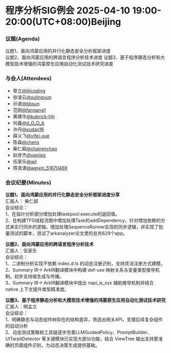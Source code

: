 # 程序分析SIG例会 2025-04-10 19:00-20:00(UTC+08:00)Beijing
### 议题(Agenda)
议题1、面向鸿蒙应用的并行化静态安全分析框架进度  
议题2、面向鸿蒙应用的跨语言程序分析技术进度
议题3、基于程序静态分析和大模型技术增强的鸿蒙原生应用自动化测试技术研究进度  

### 与会人(Attendees)
- 黎立[@lilicoding](https://gitcode.com/lilicoding)
- 徐凌云[@xulingyun](https://gitcode.com/muya318)
- 孙波[@bbsun](https://gitcode.com/bbsun)
- 范刚[@fangang1](https://gitcode.com/fangang1)
- 黄建华[@kubrick-hjh](https://gitcode.com/kubrick-hjh)
- 何鑫[@d_O_O_b](https://gitcode.com/d_O_O_b)
- 许丹[@xudan16](https://gitcode.com/xudan16)
- 薛义飞[@yifei-xue](https://gitcode.com/yifei-xue)
- 陈森[@chens](https://gitcode.com/chens)
- 柴仁超[@chairenchao](https://gitcode.com/chairenchao)
- 赵彦杰[@yanjiez](https://gitcode.com/yanjiez)
- 伍家乐[@wjl](https://gitcode.com/wjl)
- 蒋贤潇[@weixin_51670469](https://gitcode.com/weixin_51670469)

### 会议纪要(Minutes)
**议题1、面向鸿蒙应用的并行化静态安全分析框架进度分享**  
汇报人： 柴仁超  
会议结论：  
1、在指针分析部分增加处理taskpool.execute的返回值。  
2、在构建TFG线程流图中增加处理Task的addDependency，针对增加依赖的方式来实行同步的逻辑。增加处理SequenceRunner实现的同步逻辑，并实现了批量测试的脚本，测试了arkanalyzer论文里的总共629个app。

**议题2、面向鸿蒙应用的跨语言程序分析技术**  
汇报人：伍家乐   
会议结论：  
1、二进制分析实现不依赖 index.d.ts 的动态注册识别，支持灵活注册方式建模。  
2、Summary IR-> ArkIR翻译模块中构建 def-use 映射关系与变量类型推导机制，初步支持值生成与传播。  
3、Summary IR-> ArkIR翻译模块中提出 napi\_is\_xxx 辅助推导机制并结合 native 上下文提升类型精准度。 

**议题3、基于程序静态分析和大模型技术增强的鸿蒙原生应用自动化测试技术研究**  
汇报人：明孟立  
会议结论：  
1、明确静态与动态组件树存在的结构差异，筛选出相关API，支撑后续复杂组件的自动分析  
2、动态测试策略和工具链逐步完善LLMGuidedPolicy、PromptBuilder、UITarpitDetector 等关键模块已实现大部分功能，结合 ViewTree 输出支持更准确的页面组件识别，为动态决策生成提供基础。  
